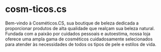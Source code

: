 # cosm-ticos.cs
Bem-vindo à Cosméticos.CS, sua boutique de beleza dedicada a proporcionar produtos de alta qualidade que realçam sua beleza natural. Fundada com a paixão por cuidados pessoais e autoestima, nossa loja oferece uma ampla gama de cosméticos cuidadosamente selecionados para atender às necessidades de todos os tipos de pele e estilos de vida.
